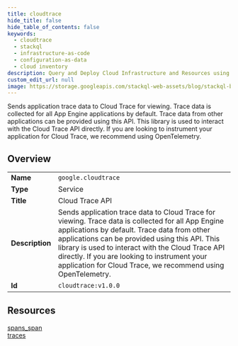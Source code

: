 ```yaml
---
title: cloudtrace
hide_title: false
hide_table_of_contents: false
keywords:
  - cloudtrace
  - stackql
  - infrastructure-as-code
  - configuration-as-data
  - cloud inventory
description: Query and Deploy Cloud Infrastructure and Resources using SQL
custom_edit_url: null
image: https://storage.googleapis.com/stackql-web-assets/blog/stackql-blog-post-featured-image.png
---
```

Sends application trace data to Cloud Trace for viewing. Trace data is collected for all App Engine applications by default. Trace data from other applications can be provided using this API. This library is used to interact with the Cloud Trace API directly. If you are looking to instrument your application for Cloud Trace, we recommend using OpenTelemetry.   
    

## Overview
<table><tbody>
<tr><td><b>Name</b></td><td><code>google.cloudtrace</code></td></tr>
<tr><td><b>Type</b></td><td>Service</td></tr>
<tr><td><b>Title</b></td><td>Cloud Trace API</td></tr>
<tr><td><b>Description</b></td><td>Sends application trace data to Cloud Trace for viewing. Trace data is collected for all App Engine applications by default. Trace data from other applications can be provided using this API. This library is used to interact with the Cloud Trace API directly. If you are looking to instrument your application for Cloud Trace, we recommend using OpenTelemetry. </td></tr>
<tr><td><b>Id</b></td><td><code>cloudtrace:v1.0.0</code></td></tr>
</tbody></table>

## Resources
<div class="row">
<div class="providerDocColumn">
<a href="/providers/google/cloudtrace/spans_span/">spans_span</a><br />
</div>
<div class="providerDocColumn">
<a href="/providers/google/cloudtrace/traces/">traces</a><br />
</div>
</div>
